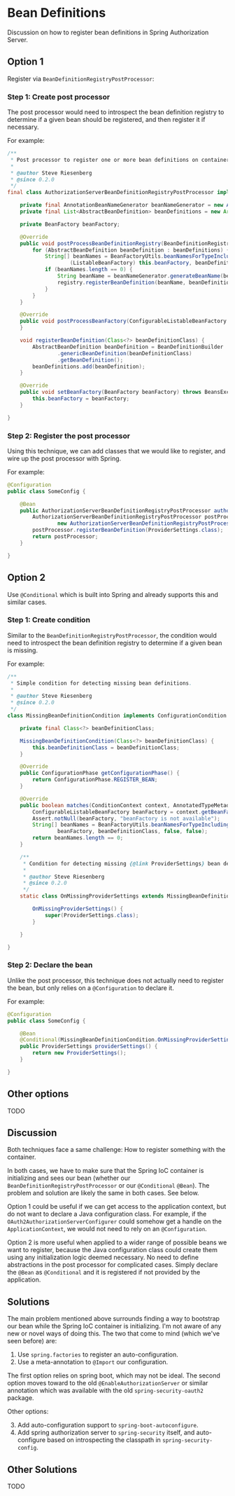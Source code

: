 Bean Definitions
===

Discussion on how to register bean definitions in Spring Authorization Server.

Option 1
---

Register via `BeanDefinitionRegistryPostProcessor`:

### Step 1: Create post processor

The post processor would need to introspect the bean definition registry to determine if a given bean should be registered, and then register it if necessary.

For example:

```java
/**
 * Post processor to register one or more bean definitions on container initialization, if not already present.
 *
 * @author Steve Riesenberg
 * @since 0.2.0
 */
final class AuthorizationServerBeanDefinitionRegistryPostProcessor implements BeanDefinitionRegistryPostProcessor, BeanFactoryAware {

	private final AnnotationBeanNameGenerator beanNameGenerator = new AnnotationBeanNameGenerator();
	private final List<AbstractBeanDefinition> beanDefinitions = new ArrayList<>();

	private BeanFactory beanFactory;

	@Override
	public void postProcessBeanDefinitionRegistry(BeanDefinitionRegistry registry) throws BeansException {
		for (AbstractBeanDefinition beanDefinition : beanDefinitions) {
			String[] beanNames = BeanFactoryUtils.beanNamesForTypeIncludingAncestors(
					(ListableBeanFactory) this.beanFactory, beanDefinition.getBeanClass(), false, false);
			if (beanNames.length == 0) {
				String beanName = beanNameGenerator.generateBeanName(beanDefinition, registry);
				registry.registerBeanDefinition(beanName, beanDefinition);
			}
		}
	}

	@Override
	public void postProcessBeanFactory(ConfigurableListableBeanFactory beanFactory) throws BeansException {
	}

	void registerBeanDefinition(Class<?> beanDefinitionClass) {
		AbstractBeanDefinition beanDefinition = BeanDefinitionBuilder
				.genericBeanDefinition(beanDefinitionClass)
				.getBeanDefinition();
		beanDefinitions.add(beanDefinition);
	}

	@Override
	public void setBeanFactory(BeanFactory beanFactory) throws BeansException {
		this.beanFactory = beanFactory;
	}

}
```

### Step 2: Register the post processor

Using this technique, we can add classes that we would like to register, and wire up the post processor with Spring.

For example:

```java
@Configuration
public class SomeConfig {

    @Bean
    public AuthorizationServerBeanDefinitionRegistryPostProcessor authorizationServerBeanDefinitionRegistryPostProcessor() {
        AuthorizationServerBeanDefinitionRegistryPostProcessor postProcessor =
                new AuthorizationServerBeanDefinitionRegistryPostProcessor();
        postProcessor.registerBeanDefinition(ProviderSettings.class);
        return postProcessor;
    }

}
```

Option 2
---

Use `@Conditional` which is built into Spring and already supports this and similar cases.

### Step 1: Create condition

Similar to the `BeanDefinitionRegistryPostProcessor`, the condition would need to introspect the bean definition registry to determine if a given bean is missing.

For example:

```java
/**
 * Simple condition for detecting missing bean definitions.
 *
 * @author Steve Riesenberg
 * @since 0.2.0
 */
class MissingBeanDefinitionCondition implements ConfigurationCondition {

	private final Class<?> beanDefinitionClass;

	MissingBeanDefinitionCondition(Class<?> beanDefinitionClass) {
		this.beanDefinitionClass = beanDefinitionClass;
	}

	@Override
	public ConfigurationPhase getConfigurationPhase() {
		return ConfigurationPhase.REGISTER_BEAN;
	}

	@Override
	public boolean matches(ConditionContext context, AnnotatedTypeMetadata metadata) {
		ConfigurableListableBeanFactory beanFactory = context.getBeanFactory();
		Assert.notNull(beanFactory, "beanFactory is not available");
		String[] beanNames = BeanFactoryUtils.beanNamesForTypeIncludingAncestors(
				beanFactory, beanDefinitionClass, false, false);
		return beanNames.length == 0;
	}

	/**
	 * Condition for detecting missing {@link ProviderSettings} bean definition.
	 *
	 * @author Steve Riesenberg
	 * @since 0.2.0
	 */
	static class OnMissingProviderSettings extends MissingBeanDefinitionCondition {

		OnMissingProviderSettings() {
			super(ProviderSettings.class);
		}

	}

}
```

### Step 2: Declare the bean

Unlike the post processor, this technique does not actually need to register the bean, but only relies on a `@Configuration` to declare it.

For example:

```java
@Configuration
public class SomeConfig {

    @Bean
    @Conditional(MissingBeanDefinitionCondition.OnMissingProviderSettings.class)
    public ProviderSettings providerSettings() {
        return new ProviderSettings();
    }

}
```

Other options
---

TODO

Discussion
---

Both techniques face a same challenge: How to register something with the container.

In both cases, we have to make sure that the Spring IoC container is initializing and sees our bean (whether our `BeanDefinitionRegistryPostProcessor` or our `@Conditional` `@Bean`). The problem and solution are likely the same in both cases. See below.

Option 1 could be useful if we can get access to the application context, but do not want to declare a Java configuration class. For example, if the `OAuth2AuthorizationServerConfigurer` could somehow get a handle on the `ApplicationContext`, we would not need to rely on an `@Configuration`.

Option 2 is more useful when applied to a wider range of possible beans we want to register, because the Java configuration class could create them using any initialization logic deemed necessary. No need to define abstractions in the post processor for complicated cases. Simply declare the `@Bean` as `@Conditional` and it is registered if not provided by the application.

Solutions
---

The main problem mentioned above surrounds finding a way to bootstrap our bean while the Spring IoC container is initializing. I'm not aware of any new or novel ways of doing this. The two that come to mind (which we've seen before) are:

1. Use `spring.factories` to register an auto-configuration.
2. Use a meta-annotation to `@Import` our configuration.

The first option relies on spring boot, which may not be ideal. The second option moves toward to the old `@EnableAuthorizationServer` or similar annotation which was available with the old `spring-security-oauth2` package.

Other options:

3. Add auto-configuration support to `spring-boot-autoconfigure`.
4. Add spring authorization server to `spring-security` itself, and auto-configure based on introspecting the classpath in `spring-security-config`.

Other Solutions
---

TODO
